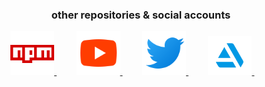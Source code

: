 <h3 align="center">other repositories & social accounts</h3>
<div align="center">
  
<a href="https://www.npmjs.com/~trevor256">
  <img alt="trevor256's NPM" width="70px" src="https://raw.githubusercontent.com/trevor256/trevor256/main/npm.svg"/>     
</a>
  &nbsp;&nbsp;&nbsp; &nbsp;&nbsp;&nbsp;
<a href="https://www.youtube.com/channel/UC7U47K09nNH-KX7-v4bd-kw">
  <img alt="trevor256's Youtube" width="70px" src="https://raw.githubusercontent.com/trevor256/trevor256/main/youtube.svg" />
</a>
  &nbsp;&nbsp;&nbsp; &nbsp;&nbsp;&nbsp;
<a href="https://twitter.com/trevbot256">
  <img alt="trevor256's Youtube" width="70px" src="https://raw.githubusercontent.com/trevor256/trevor256/main/twitter.svg" />
</a>
  &nbsp;&nbsp;&nbsp; &nbsp;&nbsp;&nbsp;
<a href="https://www.artstation.com/trevor256">
  <img alt="trevor256's artstation" width="70px" src="https://github.com/trevor256/trevor256/blob/main/artstation.svg" />
</a>
  &nbsp;&nbsp;&nbsp; &nbsp;&nbsp;&nbsp; 
 </div>
